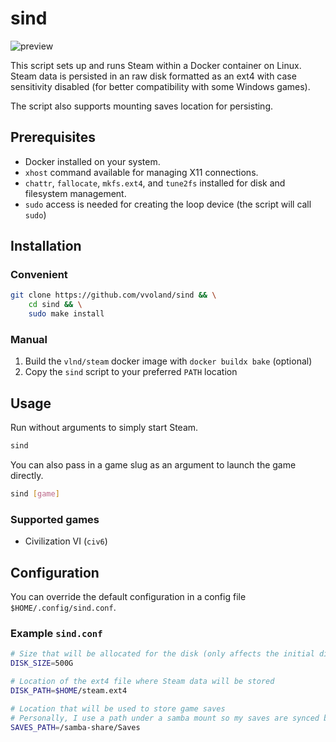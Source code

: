 # sind

![preview](https://github.com/user-attachments/assets/5361d92b-919c-47d3-8267-24191e4e3647)

This script sets up and runs Steam within a Docker container on Linux. Steam data is persisted in an raw disk formatted as an ext4 with case sensitivity disabled (for better compatibility with some Windows games).

The script also supports mounting saves location for persisting.

## Prerequisites

- Docker installed on your system.
- `xhost` command available for managing X11 connections.
- `chattr`, `fallocate`, `mkfs.ext4`, and `tune2fs` installed for disk and filesystem management.
- `sudo` access is needed for creating the loop device (the script will call `sudo`)

## Installation

### Convenient
```sh
git clone https://github.com/vvoland/sind && \
    cd sind && \
    sudo make install
```

### Manual
1. Build the `vlnd/steam` docker image with `docker buildx bake` (optional)
2. Copy the `sind` script to your preferred `PATH` location


## Usage

Run without arguments to simply start Steam.
```sh
sind
```

You can also pass in a game slug as an argument to launch the game directly.
```sh
sind [game]
```

### Supported games
- Civilization VI (`civ6`)

## Configuration

You can override the default configuration in a config file `$HOME/.config/sind.conf`.

### Example `sind.conf`

```bash
# Size that will be allocated for the disk (only affects the initial disk creation)
DISK_SIZE=500G

# Location of the ext4 file where Steam data will be stored
DISK_PATH=$HOME/steam.ext4

# Location that will be used to store game saves
# Personally, I use a path under a samba mount so my saves are synced between multiple devices
SAVES_PATH=/samba-share/Saves
```
